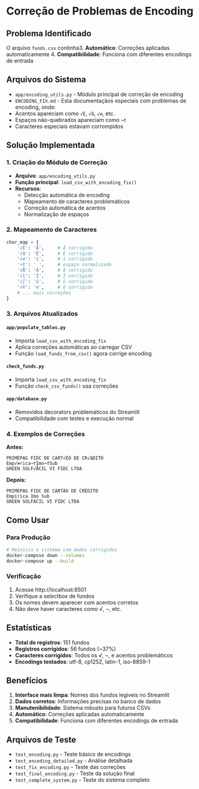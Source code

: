 # Correção de Problemas de Encoding

## Problema Identificado

O arquivo `funds.csv` continha3. **Automático**: Correções aplicadas automaticamente
4. **Compatibilidade**: Funciona com diferentes encodings de entrada

## Arquivos do Sistema

- `app/encoding_utils.py` - Módulo principal de correção de encoding
- `ENCODING_FIX.md` - Esta documentaçãos especiais com problemas de encoding, onde:
- Acentos apareciam como `√É`, `√â`, `√≠`, etc.
- Espaços não-quebrados apareciam como `¬†`
- Caracteres especiais estavam corrompidos

## Solução Implementada

### 1. Criação do Módulo de Correção
- **Arquivo**: `app/encoding_utils.py`
- **Função principal**: `load_csv_with_encoding_fix()`
- **Recursos**:
  - Detecção automática de encoding
  - Mapeamento de caracteres problemáticos
  - Correção automática de acentos
  - Normalização de espaços

### 2. Mapeamento de Caracteres
```python
char_map = {
    '√É': 'Ã',     # Ã corrigido
    '√â': 'Ê',     # Ê corrigido  
    '√≠': 'í',     # í corrigido
    '¬†': ' ',     # espaço normalizado
    '√Å': 'Á',     # Á corrigido
    '√ì': 'Í',     # Í corrigido
    '√∫': 'ú',     # ú corrigido
    '√©': 'é',     # é corrigido
    # ... mais correções
}
```

### 3. Arquivos Atualizados

#### `app/populate_tables.py`
- Importa `load_csv_with_encoding_fix`
- Aplica correções automáticas ao carregar CSV
- Função `load_funds_from_csv()` agora corrige encoding

#### `check_funds.py`
- Importa `load_csv_with_encoding_fix`
- Função `check_csv_funds()` usa correções

#### `app/database.py`
- Removidos decorators problemáticos do Streamlit
- Compatibilidade com testes e execução normal

### 4. Exemplos de Correções

**Antes:**
```
PRIMEPAG FIDC DE CART√ÉO DE CR√âDITO
Emp√≠rica¬†Imo¬†Sub
GREEN SOLF√ÅCIL VI FIDC LTDA
```

**Depois:**
```
PRIMEPAG FIDC DE CARTÃO DE CRÊDITO
Empírica Imo Sub
GREEN SOLFÁCIL VI FIDC LTDA
```

## Como Usar

### Para Produção
```bash
# Reinicia o sistema com dados corrigidos
docker-compose down --volumes
docker-compose up --build
```

### Verificação
1. Acesse http://localhost:8501
2. Verifique a selectbox de fundos
3. Os nomes devem aparecer com acentos corretos
4. Não deve haver caracteres como √, ¬, etc.

## Estatísticas

- **Total de registros**: 151 fundos
- **Registros corrigidos**: 56 fundos (~37%)
- **Caracteres corrigidos**: Todos os √, ¬, e acentos problemáticos
- **Encodings testados**: utf-8, cp1252, latin-1, iso-8859-1

## Benefícios

1. **Interface mais limpa**: Nomes dos fundos legíveis no Streamlit
2. **Dados corretos**: Informações precisas no banco de dados
3. **Manutenibilidade**: Sistema robusto para futuros CSVs
4. **Automático**: Correções aplicadas automaticamente
5. **Compatibilidade**: Funciona com diferentes encodings de entrada

## Arquivos de Teste

- `test_encoding.py` - Teste básico de encodings
- `test_encoding_detailed.py` - Análise detalhada 
- `test_fix_encoding.py` - Teste das correções
- `test_final_encoding.py` - Teste da solução final
- `test_complete_system.py` - Teste do sistema completo
